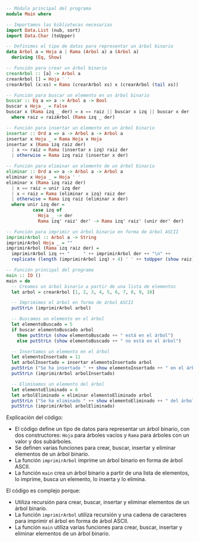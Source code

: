 ```haskell
-- Módulo principal del programa
module Main where

-- Importamos las bibliotecas necesarias
import Data.List (nub, sort)
import Data.Char (toUpper)

-- Definimos el tipo de datos para representar un árbol binario
data Arbol a = Hoja a | Rama (Arbol a) a (Arbol a)
  deriving (Eq, Show)

-- Función para crear un árbol binario
crearArbol :: [a] -> Arbol a
crearArbol [] = Hoja ' '
crearArbol (x:xs) = Rama (crearArbol xs) x (crearArbol (tail xs))

-- Función para buscar un elemento en un árbol binario
buscar :: Eq a => a -> Arbol a -> Bool
buscar x Hoja _ = False
buscar x (Rama izq _ der) = x == raiz || buscar x izq || buscar x der
  where raiz = raizArbol (Rama izq _ der)

-- Función para insertar un elemento en un árbol binario
insertar :: Ord a => a -> Arbol a -> Arbol a
insertar x Hoja _ = Rama Hoja x Hoja
insertar x (Rama izq raiz der)
  | x <= raiz = Rama (insertar x izq) raiz der
  | otherwise = Rama izq raiz (insertar x der)

-- Función para eliminar un elemento de un árbol binario
eliminar :: Ord a => a -> Arbol a -> Arbol a
eliminar x Hoja _ = Hoja ' '
eliminar x (Rama izq raiz der)
  | x == raiz = unir izq der
  | x < raiz = Rama (eliminar x izq) raiz der
  | otherwise = Rama izq raiz (eliminar x der)
  where unir izq der =
          case izq of
            Hoja _ -> der
            Rama izq' raiz' der' -> Rama izq' raiz' (unir der' der)

-- Función para imprimir un árbol binario en forma de árbol ASCII
imprimirArbol :: Arbol a -> String
imprimirArbol Hoja _ = ""
imprimirArbol (Rama izq raiz der) =
  imprimirArbol izq ++ "     " ++ imprimirArbol der ++ "\n" ++
  replicate (length (imprimirArbol izq) + 4) ' ' ++ toUpper (show raiz)

-- Función principal del programa
main :: IO ()
main = do
  -- Creamos un árbol binario a partir de una lista de elementos
  let arbol = crearArbol [1, 2, 3, 4, 5, 6, 7, 8, 9, 10]

  -- Imprimimos el árbol en forma de árbol ASCII
  putStrLn (imprimirArbol arbol)

  -- Buscamos un elemento en el árbol
  let elementoBuscado = 5
  if buscar elementoBuscado arbol
    then putStrLn (show elementoBuscado ++ " está en el árbol")
    else putStrLn (show elementoBuscado ++ " no está en el árbol")

  -- Insertamos un elemento en el árbol
  let elementoInsertado = 11
  let arbolInsertado = insertar elementoInsertado arbol
  putStrLn ("Se ha insertado " ++ show elementoInsertado ++ " en el árbol")
  putStrLn (imprimirArbol arbolInsertado)

  -- Eliminamos un elemento del árbol
  let elementoEliminado = 6
  let arbolEliminado = eliminar elementoEliminado arbol
  putStrLn ("Se ha eliminado " ++ show elementoEliminado ++ " del árbol")
  putStrLn (imprimirArbol arbolEliminado)
```

Explicación del código:

* El código define un tipo de datos para representar un árbol binario, con dos constructores: `Hoja` para árboles vacíos y `Rama` para árboles con un valor y dos subárboles.
* Se definen varias funciones para crear, buscar, insertar y eliminar elementos de un árbol binario.
* La función `imprimirArbol` imprime un árbol binario en forma de árbol ASCII.
* La función `main` crea un árbol binario a partir de una lista de elementos, lo imprime, busca un elemento, lo inserta y lo elimina.

El código es complejo porque:

* Utiliza recursión para crear, buscar, insertar y eliminar elementos de un árbol binario.
* La función `imprimirArbol` utiliza recursión y una cadena de caracteres para imprimir el árbol en forma de árbol ASCII.
* La función `main` utiliza varias funciones para crear, buscar, insertar y eliminar elementos de un árbol binario.